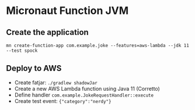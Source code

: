 # Micronaut Function JVM

## Create the application

```shell script
mn create-function-app com.example.joke --features=aws-lambda --jdk 11 --test spock
```

## Deploy to AWS

- Create fatjar: `./gradlew shadowJar`
- Create a new AWS Lambda function using Java 11 (Corretto)
- Define handler `com.example.JokeRequestHandler::execute`
- Create test event: `{"category":"nerdy"}`
